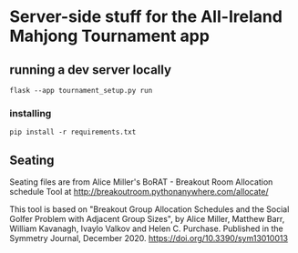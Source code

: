 # Server-side stuff for the All-Ireland Mahjong Tournament app

## running a dev server locally
`flask --app tournament_setup.py run`

### installing
`pip install -r requirements.txt`

## Seating

Seating files are from Alice Miller's BoRAT - Breakout Room Allocation schedule Tool at http://breakoutroom.pythonanywhere.com/allocate/

This tool is based on "Breakout Group Allocation Schedules and the Social Golfer Problem with Adjacent Group Sizes", by Alice Miller, Matthew Barr, William Kavanagh, Ivaylo Valkov and Helen C. Purchase. Published in the Symmetry Journal, December 2020. https://doi.org/10.3390/sym13010013
